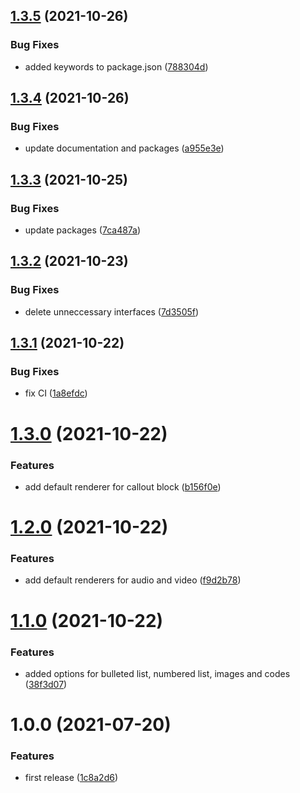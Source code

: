 ## [1.3.5](https://github.com/piotrzaborow/notion-blocks-react-renderer/compare/v1.3.4...v1.3.5) (2021-10-26)


### Bug Fixes

* added keywords to package.json ([788304d](https://github.com/piotrzaborow/notion-blocks-react-renderer/commit/788304dcd30eb4c24f6fbec26f7b49944bf17363))

## [1.3.4](https://github.com/piotrzaborow/notion-blocks-react-renderer/compare/v1.3.3...v1.3.4) (2021-10-26)


### Bug Fixes

* update documentation and packages ([a955e3e](https://github.com/piotrzaborow/notion-blocks-react-renderer/commit/a955e3efb9dcdeea4a8790a7b6057b5947ae2626))

## [1.3.3](https://github.com/piotrzaborow/notion-react-renderer/compare/v1.3.2...v1.3.3) (2021-10-25)


### Bug Fixes

* update packages ([7ca487a](https://github.com/piotrzaborow/notion-react-renderer/commit/7ca487a5be61a23f262b806a16830785df6d83cd))

## [1.3.2](https://github.com/piotrzaborow/notion-react-renderer/compare/v1.3.1...v1.3.2) (2021-10-23)


### Bug Fixes

* delete unneccessary interfaces ([7d3505f](https://github.com/piotrzaborow/notion-react-renderer/commit/7d3505f47bceea4adcff096a160775fbd75be2bd))

## [1.3.1](https://github.com/piotrzaborow/notion-react-renderer/compare/v1.3.0...v1.3.1) (2021-10-22)


### Bug Fixes

* fix CI ([1a8efdc](https://github.com/piotrzaborow/notion-react-renderer/commit/1a8efdc84419363fa979a84cf6a830589df18f3b))

# [1.3.0](https://github.com/piotrzaborow/notion-react-renderer/compare/v1.2.0...v1.3.0) (2021-10-22)


### Features

* add default renderer for callout block ([b156f0e](https://github.com/piotrzaborow/notion-react-renderer/commit/b156f0e03fbb404845cfe7ed1b89b485f9d031b4))

# [1.2.0](https://github.com/piotrzaborow/notion-react-renderer/compare/v1.1.0...v1.2.0) (2021-10-22)


### Features

* add default renderers for audio and video ([f9d2b78](https://github.com/piotrzaborow/notion-react-renderer/commit/f9d2b78a0f5ce7afdd80ac2d597643ce0ca924ff))

# [1.1.0](https://github.com/piotrzaborow/notion-react-renderer/compare/v1.0.0...v1.1.0) (2021-10-22)


### Features

* added options for bulleted list, numbered list, images and codes ([38f3d07](https://github.com/piotrzaborow/notion-react-renderer/commit/38f3d07d7c4a375b64ea72ec13ac67073e719565))

# 1.0.0 (2021-07-20)


### Features

* first release ([1c8a2d6](https://github.com/piotrzaborow/notion-react-renderer/commit/1c8a2d6825470558f2f7bdd708e0252e77a4daed))
